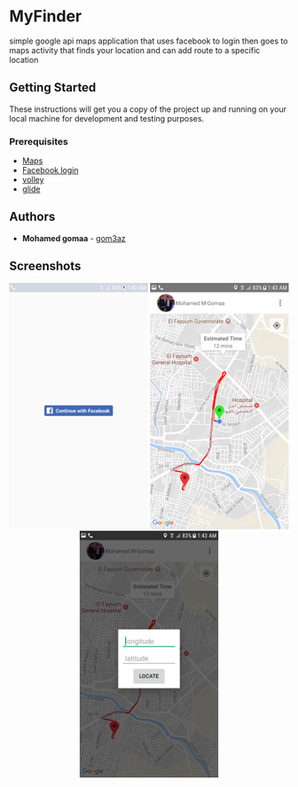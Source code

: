 # MyFinder
simple google api maps application that uses facebook to login then goes to maps activity that finds your location and can add route to a specific location

## Getting Started

These instructions will get you a copy of the project up and running on your local machine for development and testing purposes.

### Prerequisites

* [Maps](https://developer.android.com/guide/topics/ui/layout/recyclerview)
* [Facebook login](https://developer.android.com/guide/topics/ui/layout/cardview)
* [volley](https://github.com/google/gson)
* [glide](https://github.com/bumptech/glide)

## Authors

* **Mohamed gomaa** - [gom3az](https://github.com/gom3az)

## Screenshots
<div align="center">
    <img src="/app/ss/Screenshot_20180611-014316.png" width="250px"</img>  
    <img src="/app/ss/Screenshot_20180611-014347.png" width="250px"</img>     
    <img src="/app/ss/Screenshot_20180611-014356.png" width="250px"</img> 
</div>
